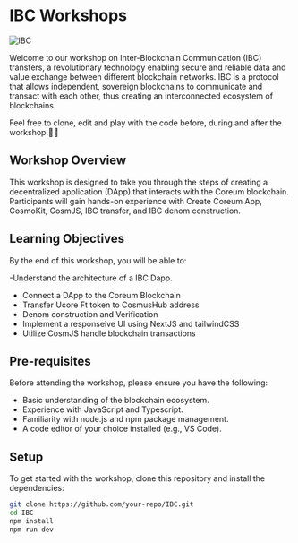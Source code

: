 # IBC Workshops
![IBC](./public/IBC.pngIBC)

Welcome to our workshop on Inter-Blockchain Communication (IBC) transfers, a revolutionary technology enabling secure and reliable data and value exchange between different blockchain networks. ⁤⁤IBC is a protocol that allows independent, sovereign blockchains to communicate and transact with each other, thus creating an interconnected ecosystem of blockchains. ⁤

Feel free to clone, edit and play with the code before, during and after the workshop.👨‍💻

## Workshop Overview

This workshop is designed to take you through the steps of creating a decentralized application (DApp) that interacts with the Coreum blockchain. Participants will gain hands-on experience with Create Coreum App, CosmoKit, CosmJS, IBC transfer, and IBC denom construction.

## Learning Objectives

By the end of this workshop, you will be able to:

-Understand the architecture of a IBC Dapp.
- Connect a DApp to the Coreum Blockchain
- Transfer Ucore Ft token to CosmusHub address
- Denom construction and Verification
- Implement a responseive UI using NextJS and tailwindCSS
- Utilize CosmJS handle blockchain transactions

 ## Pre-requisites

Before attending the workshop, please ensure you have the following:

- Basic understanding of the blockchain ecosystem.
- Experience with JavaScript and Typescript.
- Familiarity with node.js and npm package management.
- A code editor of your choice installed (e.g., VS Code).

## Setup

To get started with the workshop, clone this repository and install the dependencies:

```bash
git clone https://github.com/your-repo/IBC.git
cd IBC
npm install
npm run dev


